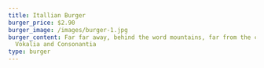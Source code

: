 ```yaml
---
title: Itallian Burger
burger_price: $2.90
burger_image: /images/burger-1.jpg
burger_content: Far far away, behind the word mountains, far from the countries
  Vokalia and Consonantia
type: burger
---
```

